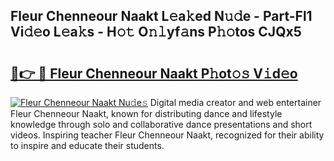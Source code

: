 ## Fleur Chenneour Naakt L𝚎a𝚔ed N𝚞𝚍e - Part-Fl1 Vi𝚍𝚎o L𝚎a𝚔s - H𝚘𝚝 O𝚗𝚕yf𝚊ns P𝚑𝚘tos CJQx5

# <h2><a href="http://kfaznw.oniu.top/?m=Fleur+Chenneour+Naakt">🔗👉 🔴 Fleur Chenneour Naakt P𝚑ot𝚘𝚜 V𝚒d𝚎o</a></h2>

[![Fleur Chenneour Naakt Nu𝚍e𝚜](https://i.imgur.com/0qMVB7G.gif)](http://kfaznw.oniu.top/?m=Fleur+Chenneour+Naakt)
Digital media creator and web entertainer Fleur Chenneour Naakt, known for distributing dance and lifestyle knowledge through solo and collaborative dance presentations and short videos. Inspiring teacher Fleur Chenneour Naakt, recognized for their ability to inspire and educate their students.  
